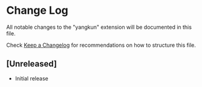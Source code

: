 # Change Log

All notable changes to the "yangkun" extension will be documented in this file.

Check [Keep a Changelog](http://keepachangelog.com/) for recommendations on how to structure this file.

## [Unreleased]

- Initial release